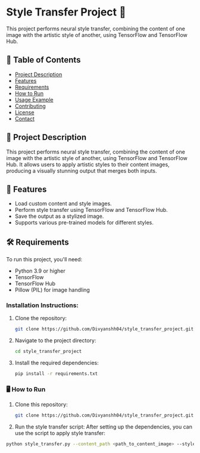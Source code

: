 # Style Transfer Project 🎨

This project performs neural style transfer, combining the content of one image with the artistic style of another, using TensorFlow and TensorFlow Hub.

## 📝 Table of Contents
- [Project Description](#project-description)
- [Features](#features)
- [Requirements](#requirements)
- [How to Run](#how-to-run)
- [Usage Example](#usage-example)
- [Contributing](#contributing)
- [License](#license)
- [Contact](#contact)

## 📜 Project Description
This project performs neural style transfer, combining the content of one image with the artistic style of another, using TensorFlow and TensorFlow Hub. It allows users to apply artistic styles to their content images, producing a visually stunning output that merges both inputs.

## 🚀 Features
- Load custom content and style images.
- Perform style transfer using TensorFlow and TensorFlow Hub.
- Save the output as a stylized image.
- Supports various pre-trained models for different styles.

## 🛠️ Requirements
To run this project, you'll need:
- Python 3.9 or higher
- TensorFlow
- TensorFlow Hub
- Pillow (PIL) for image handling

### Installation Instructions:
1. Clone the repository:
   ```bash
   git clone https://github.com/Divyanshh04/style_transfer_project.git
   
2. Navigate to the project directory:
   ```bash
   cd style_transfer_project
   
3. Install the required dependencies:
   ```bash
   pip install -r requirements.txt

### 🖥️ How to Run

1. Clone this repository:
   ```bash
   git clone https://github.com/Divyanshh04/style_transfer_project.git
   
2. Run the style transfer script:
After setting up the dependencies, you can use the script to apply style transfer:
```bash
python style_transfer.py --content_path <path_to_content_image> --style_path <path_to_style_image> --output_path <path_to_save_output>















